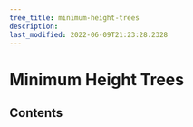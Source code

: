 ```yaml
---
tree_title: minimum-height-trees
description: 
last_modified: 2022-06-09T21:23:28.2328
---
```


# Minimum Height Trees

## Contents
